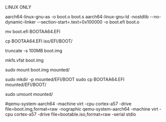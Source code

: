 LINUX ONLY

aarch64-linux-gnu-as -o boot.o boot.s
aarch64-linux-gnu-ld -nostdlib --no-dynamic-linker --section-start=.text=0x100000 -o boot.efi boot.o

mv boot.efi BOOTAA64.EFI

cp BOOTAA64.EFI iso/EFI/BOOT/

truncate -s 100MB boot.img

mkfs.vfat boot.img

sudo mount boot.img mounted/

sudo mkdir -p mounted/EFI/BOOT
sudo cp BOOTAA64.EFI mounted/EFI/BOOT/

sudo umount mounted/

#qemu-system-aarch64 -machine virt -cpu cortex-a57 -drive file=boot.img,format=raw -nographic
qemu-system-aarch64 -machine virt -cpu cortex-a57 -drive file=bootable.iso,format=raw -serial stdio
